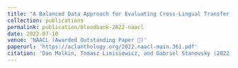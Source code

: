 ```yaml
---
title: "A Balanced Data Approach for Evaluating Cross-Lingual Transfer: Mapping the Linguistic Blood Bank"
collection: publications
permalink: publication/bloodbank-2022-naacl
date: 2022-07-10
venue: 'NAACL (Awarded Outstanding Paper 🥳)'
paperurl: 'https://aclanthology.org/2022.naacl-main.361.pdf'
citation: 'Dan Malkin, Tomasz Limisiewicz, and Gabriel Stanovsky (2022). &quot;A Balanced Data Approach for Evaluating Cross-Lingual Transfer: Mapping the Linguistic Blood Bank&quot;<i>NAACL 2022</i>.' 
---
```

